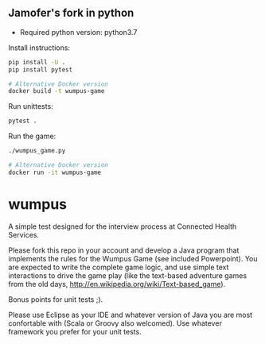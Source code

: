 ## Jamofer's fork in python
* Required python version: python3.7

Install instructions:
```bash
pip install -U .
pip install pytest

# Alternative Docker version
docker build -t wumpus-game
```

Run unittests:
```bash
pytest .
```

Run the game:
```bash
./wumpus_game.py

# Alternative Docker version
docker run -it wumpus-game
```
wumpus
======

A simple test designed for the interview process at Connected Health Services. 

Please fork this repo in your account and develop a Java program that implements the rules for the Wumpus Game (see included Powerpoint). You are expected to write the complete game logic, and use simple text interactions to drive the game play (like the text-based adventure games from the old days, http://en.wikipedia.org/wiki/Text-based_game).

Bonus points for unit tests ;).

Please use Eclipse as your IDE and whatever version of Java you are most confortable with (Scala or Groovy also welcomed). Use whatever framework you prefer for your unit tests.
